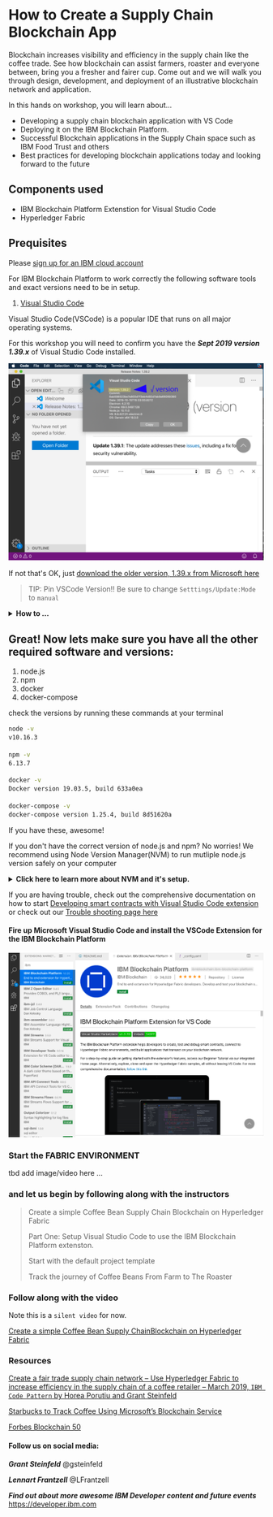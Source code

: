 # How to Create a Supply Chain Blockchain App

Blockchain increases visibility and efficiency in the supply chain like the coffee trade. See how blockchain can assist farmers, roaster and everyone between, bring you a fresher and fairer cup. Come out and we will walk you through design, development, and deployment of an illustrative blockchain network and application.

In this hands on workshop, you will learn about...

- Developing a supply chain blockchain application with VS Code
- Deploying it on the IBM Blockchain Platform.
- Successful Blockchain applications in the Supply Chain space such as IBM Food Trust and others
- Best practices for developing blockchain applications today and looking forward to the future


## Components used
* IBM Blockchain Platform Extenstion for Visual Studio Code
* Hyperledger Fabric

## Prequisites

Please [sign up for an IBM cloud account](https://ibm.biz/BdqRMt)

For IBM Blockchain Platform to work correctly the following software tools and exact versions need to be in setup.

1. [Visual Studio Code](https://code.visualstudio.com/) 

Visual Studio Code(VSCode) is a popular IDE that runs on all major operating systems.

For this workshop you will need to confirm you have the  ***Sept 2019 version 1.39.x***  of Visual Studio Code installed.

![correct version](images/vscode-v1.39.2.png)

If not that's OK, just 
[download the older version, 1.39.x from Microsoft here](https://code.visualstudio.com/updates/v1_39)

> TIP: Pin VSCode Version!! Be sure to change `Setttings/Update:Mode` to `manual`
<details><summary><strong>How to ...</strong></summary>
Pin this version for the duration of this workshop/blockchain discovery untill stable release of ecosystem is availible. ( otherwise each vscode restart will update vscode!)
it 
![v1.39.2 pinned manually in settups/updates](images/vscode-pin-to-v1.39.png)

</details>



## Great!  Now lets make sure you have all the other required software and versions:

1. node.js
1. npm
1. docker
1. docker-compose

check the versions by running these commands at your terminal

```bash
node -v
v10.16.3

npm -v
6.13.7

docker -v
Docker version 19.03.5, build 633a0ea

docker-compose -v
docker-compose version 1.25.4, build 8d51620a

```
If you have these, awesome!  

If you don't have the correct version of node.js and npm? No worries! We recommend using Node Version Manager(NVM) to run mutliple node.js version safely on your computer

<details><summary><strong> Click here to learn more about NVM and it's setup.</strong></summary>
>Follow the simple [NVM install docs here](https://github.com/nvm-sh/nvm)
</details>

If you are having trouble, check out the comprehensive documentation on how to start  [Developing smart contracts with Visual Studio Code extension](https://cloud.ibm.com/docs/services/blockchain/howto?topic=blockchain-develop-vscode) or check out our [Trouble shooting page here](./TROUBLE-SHOOTING.md)

#### Fire up Microsoft Visual Studio Code and install the VSCode Extension for the IBM Blockchain Platform

![Installing the IBM Blockchaing Platform Ext for VSCode](images/vscode-installing-IBM-Blockchain-platform-ext.png)


### Start the FABRIC ENVIRONMENT 
tbd add image/video here ...

### and let us begin by following along with the instructors


>Create a simple Coffee Bean Supply Chain
Blockchain on Hyperledger Fabric 
>
>Part One: Setup Visual Studio Code to use the
IBM Blockchain Platform extenston.
>
>Start with the default project template
>
>Track the journey of Coffee Beans
From Farm to The Roaster 

### Follow along with the video 
Note this is a `silent video` for now.

[Create a simple Coffee Bean Supply ChainBlockchain on Hyperledger Fabric](https://youtu.be/5b7awLi93-E)


### Resources

[Create a fair trade supply chain network – Use Hyperledger Fabric to increase efficiency in the supply chain of a coffee retailer – March 2019, `IBM Code Pattern` by Horea Porutiu and Grant Steinfeld](https://developer.ibm.com/patterns/coffee-supply-chain-network-hyperledger-fabric-blockchain-2/)

[Starbucks to Track Coffee Using Microsoft’s Blockchain Service](https://www.coindesk.com/starbucks-to-track-coffee-using-microsofts-blockchain-service)

[Forbes Blockchain 50](
https://www.forbes.com/sites/michaeldelcastillo/2020/02/19/blockchain-50/?linkId=82815201#5188e7877553)



#### Follow us on social media:

***Grant Steinfeld*** @gsteinfeld

***Lennart Frantzell*** @LFrantzell 

***Find out about more awesome IBM Developer content and future events*** https://developer.ibm.com


